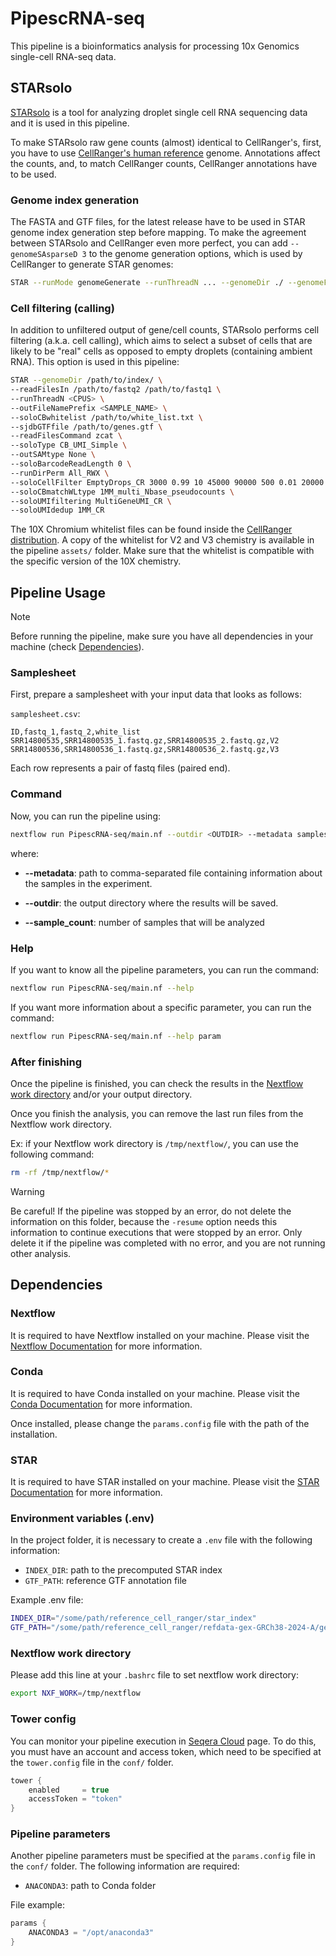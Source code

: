 # PipescRNA-seq

This pipeline is a bioinformatics analysis for processing 10x Genomics single-cell RNA-seq data.

## STARsolo

[STARsolo](https://github.com/alexdobin/STAR/blob/master/docs/STARsolo.md) is a tool for analyzing droplet single cell RNA sequencing data and it is used in this pipeline.

To make STARsolo raw gene counts (almost) identical to CellRanger's, first, you have to use [CellRanger's human reference](https://www.10xgenomics.com/support/software/cell-ranger/downloads#reference-downloads) genome. Annotations affect the counts, and, to match CellRanger counts, CellRanger annotations have to be used.

### Genome index generation

The FASTA and GTF files, for the latest release have to be used in STAR genome index generation step before mapping. To make the agreement between STARsolo and CellRanger even more perfect, you can add `--genomeSAsparseD 3` to the genome generation options, which is used by CellRanger to generate STAR genomes:

```bash
STAR --runMode genomeGenerate --runThreadN ... --genomeDir ./ --genomeFastaFiles refdata-gex-GRCh38-2020-A/fasta/genome.fa  --sjdbGTFfile refdata-gex-GRCh38-2020-A/genes/genes.gtf --genomeSAsparseD 3
```

### Cell filtering (calling)

In addition to unfiltered output of gene/cell counts, STARsolo performs cell filtering (a.k.a. cell calling), which aims to select a subset of cells that are likely to be "real" cells as opposed to empty droplets (containing ambient RNA). This option is used in this pipeline:

```bash
STAR --genomeDir /path/to/index/ \
--readFilesIn /path/to/fastq2 /path/to/fastq1 \
--runThreadN <CPUS> \
--outFileNamePrefix <SAMPLE_NAME> \
--soloCBwhitelist /path/to/white_list.txt \
--sjdbGTFfile /path/to/genes.gtf \
--readFilesCommand zcat \
--soloType CB_UMI_Simple \
--outSAMtype None \
--soloBarcodeReadLength 0 \
--runDirPerm All_RWX \
--soloCellFilter EmptyDrops_CR 3000 0.99 10 45000 90000 500 0.01 20000 0.01 10000 \
--soloCBmatchWLtype 1MM_multi_Nbase_pseudocounts \
--soloUMIfiltering MultiGeneUMI_CR \
--soloUMIdedup 1MM_CR
```

The 10X Chromium whitelist files can be found inside the [CellRanger distribution](https://kb.10xgenomics.com/hc/en-us/articles/115004506263-What-is-a-barcode-whitelist). A copy of the whitelist for V2 and V3 chemistry is available in the pipeline `assets/` folder. Make sure that the whitelist is compatible with the specific version of the 10X chemistry.

## Pipeline Usage

> [!NOTE]
> Before running the pipeline, make sure you have all dependencies in your machine (check [Dependencies](#dependencies)).

### Samplesheet

First, prepare a samplesheet with your input data that looks as follows:

`samplesheet.csv`:

```csv
ID,fastq_1,fastq_2,white_list
SRR14800535,SRR14800535_1.fastq.gz,SRR14800535_2.fastq.gz,V2
SRR14800536,SRR14800536_1.fastq.gz,SRR14800536_2.fastq.gz,V3
```

Each row represents a pair of fastq files (paired end).

### Command

Now, you can run the pipeline using:

```bash
nextflow run PipescRNA-seq/main.nf --outdir <OUTDIR> --metadata samplesheet.csv --sample_count 2
```

where:

- **--metadata**: path to comma-separated file containing information about the samples in the experiment.

- **--outdir**: the output directory where the results will be saved.

- **--sample_count**: number of samples that will be analyzed

### Help

If you want to know all the pipeline parameters, you can run the command:

```bash
nextflow run PipescRNA-seq/main.nf --help
```

If you want more information about a specific parameter, you can run the command:

```bash
nextflow run PipescRNA-seq/main.nf --help param
```

### After finishing

Once the pipeline is finished, you can check the results in the [Nextflow work directory](#nextflow-work-directory) and/or your output directory.

Once you finish the analysis, you can remove the last run files from the Nextflow work directory.

Ex: if your Nextflow work directory is `/tmp/nextflow/`, you can use the following command:

```bash
rm -rf /tmp/nextflow/*
```

> [!WARNING]
> Be careful! If the pipeline was stopped by an error, do not delete the information on this folder, because the `-resume` option needs this information to continue executions that were stopped by an error. Only delete it if the pipeline was completed with no error, and you are not running other analysis.

## Dependencies

### Nextflow

It is required to have Nextflow installed on your machine. Please visit the [Nextflow Documentation](https://www.nextflow.io/docs/latest/install.html) for more information.

### Conda

It is required to have Conda installed on your machine. Please visit the [Conda Documentation](https://docs.conda.io/projects/conda/en/latest/user-guide/install/index.html) for more information.

Once installed, please change the `params.config` file with the path of the installation.

### STAR

It is required to have STAR installed on your machine. Please visit the [STAR Documentation](https://github.com/alexdobin/STAR) for more information.

### Environment variables (.env)

In the project folder, it is necessary to create a `.env` file with the following information:

- `INDEX_DIR`: path to the precomputed STAR index
- `GTF_PATH`: reference GTF annotation file

Example .env file:

```bash
INDEX_DIR="/some/path/reference_cell_ranger/star_index"
GTF_PATH="/some/path/reference_cell_ranger/refdata-gex-GRCh38-2024-A/genes/genes.gtf"
```

### Nextflow work directory

Please add this line at your `.bashrc` file to set nextflow work directory:

```bash
export NXF_WORK=/tmp/nextflow
```

### Tower config

You can monitor your pipeline execution in [Seqera Cloud](https://cloud.seqera.io/) page. To do this, you must have an account and access token, which need to be specified at the `tower.config` file in the `conf/` folder.

```groovy
tower {
    enabled     = true
    accessToken = "token"
}
```

### Pipeline parameters

Another pipeline parameters must be specified at the `params.config` file in the `conf/` folder. The following information are required:

- `ANACONDA3`: path to Conda folder

File example:

```groovy
params {
    ANACONDA3 = "/opt/anaconda3"
}
```

